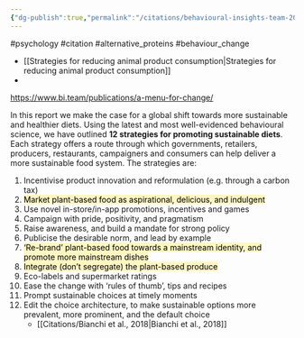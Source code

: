 ```yaml
---
{"dg-publish":true,"permalink":"/citations/behavioural-insights-team-2020/","created":"2024-04-21T23:02:25.000+01:00","updated":"2025-09-28T23:40:58.024+01:00"}
---
```


#psychology #citation #alternative_proteins #behaviour_change

- [[Strategies for reducing animal product consumption\|Strategies for reducing animal product consumption]]
- 

https://www.bi.team/publications/a-menu-for-change/

In this report we make the case for a global shift towards more sustainable and healthier diets. Using the latest and most well-evidenced behavioural science, we have outlined **12 strategies for promoting sustainable diets**. Each strategy offers a route through which governments, retailers, producers, restaurants, campaigners and consumers can help deliver a more sustainable food system. The strategies are: 

1. Incentivise product innovation and reformulation (e.g. through a carbon tax)
2. <mark style="background: #FFF3A3A6;">Market plant-based food as aspirational, delicious, and indulgent</mark>
3. Use novel in-store/in-app promotions, incentives and games
4. Campaign with pride, positivity, and pragmatism
5. Raise awareness, and build a mandate for strong policy
6. Publicise the desirable norm, and lead by example
7. <mark style="background: #FFF3A3A6;">‘Re-brand’ plant-based food towards a mainstream identity, and promote more mainstream dishes</mark>
8. <mark style="background: #FFF3A3A6;">Integrate (don’t segregate) the plant-based produce</mark>
9. Eco-labels and supermarket ratings
10. Ease the change with ‘rules of thumb’, tips and recipes
11. Prompt sustainable choices at timely moments
12. Edit the choice architecture, to make sustainable options more prevalent, more prominent, and the default choice
	- [[Citations/Bianchi et al., 2018\|Bianchi et al., 2018]]